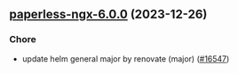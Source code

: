 

## [paperless-ngx-6.0.0](https://github.com/truecharts/charts/compare/paperless-ngx-5.0.0...paperless-ngx-6.0.0) (2023-12-26)

### Chore

- update helm general major by renovate (major) ([#16547](https://github.com/truecharts/charts/issues/16547))
  
  